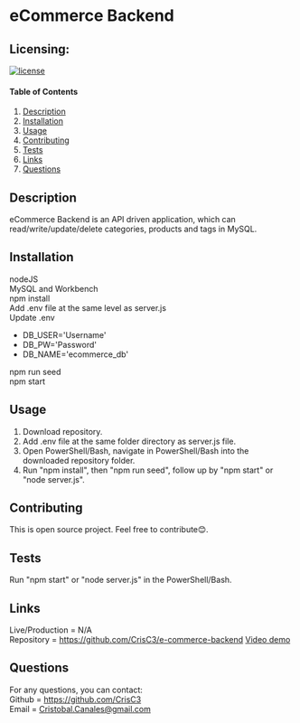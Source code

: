 # eCommerce Backend

## Licensing:
[![license](https://img.shields.io/badge/license-MIT-blue.svg)](https://shields.io)

#### Table of Contents
1. [Description](#description)
2. [Installation](#installation)
3. [Usage](#usage)
4. [Contributing](#contributing)
5. [Tests](#tests)
6. [Links](#links)
7. [Questions](#questions)

## Description
eCommerce Backend is an API driven application, which can read/write/update/delete categories, products and tags in MySQL.

## Installation
nodeJS  
MySQL and Workbench  
npm install  
Add .env file at the same level as server.js  
Update .env  
- DB_USER='Username'  
- DB_PW='Password'  
- DB_NAME='ecommerce_db'  

npm run seed  
npm start

## Usage
1. Download repository.
2. Add .env file at the same folder directory as server.js file.
3. Open PowerShell/Bash, navigate in PowerShell/Bash into the downloaded repository folder.
4. Run "npm install", then "npm run seed", follow up by "npm start" or "node server.js".

## Contributing
This is open source project. Feel free to contribute😊.

## Tests
Run "npm start" or "node server.js" in the PowerShell/Bash.

## Links
Live/Production = N/A  
Repository = https://github.com/CrisC3/e-commerce-backend 
[Video demo](https://drive.google.com/drive/folders/1XGsI_6CTqsjDyBT4x4Zp7jGyedn15EJf?usp=sharing)

## Questions
For any questions, you can contact:  
Github = https://github.com/CrisC3  
Email  = Cristobal.Canales@gmail.com